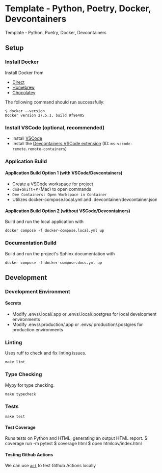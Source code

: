 # Template - Python, Poetry, Docker, Devcontainers

Template - Python, Poetry, Docker, Devcontainers

## Setup

### Install Docker

Install Docker from
- [Direct](<https://www.docker.com/products/docker-desktop/>)
- [Homebrew](https://formulae.brew.sh/cask/docker)
- [Chocolatey](https://community.chocolatey.org/packages/docker-desktop)

The following command should run successfully:

    $ docker --version
    Docker version 27.5.1, build 9f9e405

### Install VSCode (optional, recommended)
- Install [VSCode](https://code.visualstudio.com/download)
- Install the [Devcontainers VSCode extension](https://marketplace.visualstudio.com/items?itemName=ms-vscode-remote.remote-containers) (ID:
`ms-vscode-remote.remote-containers`)

### Application Build
#### Application Build Option 1 (with VSCode/Devcontainers)
- Create a VSCode workspace for project
- `Cmd`+`Shift`+`P` (Mac) to open commands
- `Dev Containers: Open Workspace in Container`
- Utilizes docker-compose.local.yml and .devcontainer/devcontainer.json

#### Application Build Option 2 (without VSCode/Devcontainers)
Build and run the local application with

    docker compose -f docker-compose.local.yml up

### Documentation Build
Build and run the project's Sphinx documentation with

    docker compose -f docker-compose.docs.yml up

## Development

### Development Environment

#### Secrets

- Modify .envs/.local/.app or .envs/.local/.postgres for local development environments
- Modify .envs/.production/.app or .envs/.production/.postgres for production environments

### Linting

Uses ruff to check and fix linting issues.

    make lint

### Type Checking

Mypy for type checking.

    make typecheck

### Tests

    make test

#### Test Coverage

Runs tests on Python and HTML, generating an output HTML report.
    $ coverage run -m pytest
    $ coverage html
    $ open htmlcov/index.html

#### Testing Github Actions

We can use [`act`](https://github.com/nektos/act) to test Github Actions locally
